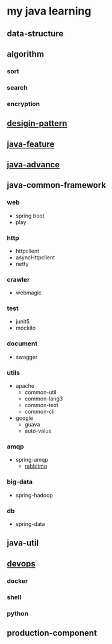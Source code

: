 # my java learning
## data-structure
## algorithm
### sort
### search
### encryption
## [desigin-pattern](design-pattern/java-design-pattern-learn/src/site/markdown/index.md)
## [java-feature](language-feature/src/site/markdown/index.md)
## [java-advance](language-advance/src/site/markdown/index.md)
## java-common-framework
### web
* spring boot
* play

### http
* httpclient
* asyncHttpclient
* netty
### crawler
* webmagic
### test
* junit5
* mockito
### document
* swagger
### utils
* apache
  * common-util
  * common-lang3
  * common-text
  * common-cli
* google
  * guava
  * auto-value
### amqp
* spring-amqp
  * [rabbitmq](framework/spring/spring-amqp/src/site/markdown/rabbitmq.md)
### big-data
* spring-hadoop
### db
* spring-data
## java-util
## [devops](dev-ops/src/site/markdown/index.md)
### docker
### shell
### python
## production-component
